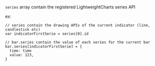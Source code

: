 `series` array contain the registered LightweightCharts series API

ex:
```
// series contain the drawing APIs of the current indicator (line, candlestick etc)
var indicatorFirstSerie = series[0].id

// bar.series contain the value of each series for the current bar
bar.series[indicatorFirstSerie] = {
  time: time
  value: 123,
}
```


